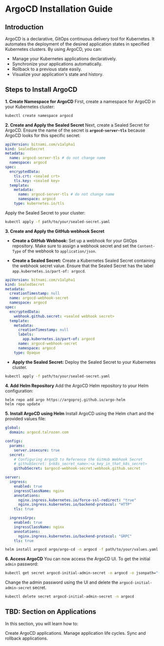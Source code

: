 # ArgoCD Installation Guide

## Introduction

ArgoCD is a declarative, GitOps continuous delivery tool for Kubernetes. It automates the deployment of the desired application states in specified Kubernetes clusters. By using ArgoCD, you can:

- Manage your Kubernetes applications declaratively.
- Synchronize your applications automatically.
- Rollback to a previous state easily.
- Visualize your application's state and history.

## Steps to Install ArgoCD

**1. Create Namespace for ArgoCD**
First, create a namespace for ArgoCD in your Kubernetes cluster:
```bash
kubectl create namespace argocd
```
**2. Create and Apply the Sealed Secret**
Next, create a Sealed Secret for ArgoCD. Ensure the name of the secret is **`argocd-server-tls`** because ArgoCD looks for this specific secret:
```yaml
apiVersion: bitnami.com/v1alpha1
kind: SealedSecret
metadata:
  name: argocd-server-tls # do not change name
  namespace: argocd
spec:
  encryptedData:
    tls.crt: <sealed crt>
    tls.key: <sealed key>
  template:
    metadata:
      name: argocd-server-tls # do not change name
      namespace: argocd
    type: kubernetes.io/tls
```
Apply the Sealed Secret to your cluster:

```bash
kubectl apply -f path/to/your/sealed-secret.yaml
```

**3. Create and Apply the GitHub webhook Secret**
- **Create a GitHub Webhook:** Set up a webhook for your GitOps repository. Make sure to assign a webhook secret and set the `Content-Type` of the webhook to `application/json`.

- **Create a Sealed Secret:** Create a Kubernetes Sealed Secret containing the webhook secret value. Ensure that the Sealed Secret has the label `app.kubernetes.io/part-of: argocd`.

```yaml
apiVersion: bitnami.com/v1alpha1
kind: SealedSecret
metadata:
  creationTimestamp: null
  name: argocd-webhook-secret
  namespace: argocd
spec:
  encryptedData:
    webhook.github.secret: <sealed webhook secret>
  template:
    metadata:
      creationTimestamp: null
      labels:
        app.kubernetes.io/part-of: argocd
      name: argocd-webhook-secret
      namespace: argocd
    type: Opaque
```
- **Apply the Sealed Secret:** Deploy the Sealed Secret to your Kubernetes cluster.

```bash
kubectl apply -f path/to/your/sealed-secret.yaml
```

**4. Add Helm Repository**
Add the ArgoCD Helm repository to your Helm configuration:
```bash
helm repo add argo https://argoproj.github.io/argo-helm
helm repo update
```
**5. Install ArgoCD using Helm**
Install ArgoCD using the Helm chart and the provided values file:

```yaml
global:
  domain: argocd.talrozen.com

configs:
  params:
    server.insecure: true
  secret:
    # Configuring ArgoCD to Reference the GitHub Webhook Secret
    # githubSecret: $<k8s_secret_name>:<a_key_in_that_k8s_secret>
    githubSecret: $argocd-webhook-secret:webhook.github.secret

server:
  ingress:
    enabled: true
    ingressClassName: nginx
    annotations:
      nginx.ingress.kubernetes.io/force-ssl-redirect: "true"
      nginx.ingress.kubernetes.io/backend-protocol: "HTTP"
    tls: true

  ingressGrpc:
    enabled: true
    ingressClassName: nginx
    annotations:
      nginx.ingress.kubernetes.io/backend-protocol: "GRPC"
    tls: true
```

```bash
helm install argocd argo/argo-cd -n argocd -f path/to/your/values.yaml
```

**6. Access ArgoCD**
You can now access the ArgoCD UI. To get the initial `admin` password:

```bash
kubectl get secret argocd-initial-admin-secret -n argocd -o jsonpath="{.data.password}" | base64 -d
```

Change the admin password using the UI and delete the `argocd-initial-admin-secret` secret.

```bash
kubectl delete secret argocd-initial-admin-secret -n argocd
```

## TBD: Section on Applications

In this section, you will learn how to:

Create ArgoCD applications.
Manage application life cycles.
Sync and rollback applications.